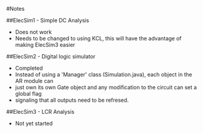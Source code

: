 #Notes

##ElecSim1 - Simple DC Analysis
+ Does not work
+ Needs to be changed to using KCL, this will have the advantage of making ElecSim3 easier

##ElecSim2 - Digital logic simulator
+ Completed
+ Instead of using a 'Manager' class (Simulation.java), each object in the AR module can 
+ just own its own Gate object and any modification to the circuit can set a global flag 
+ signaling that all outputs need to be refresed.
 
##ElecSim3 - LCR Analysis
+ Not yet started
